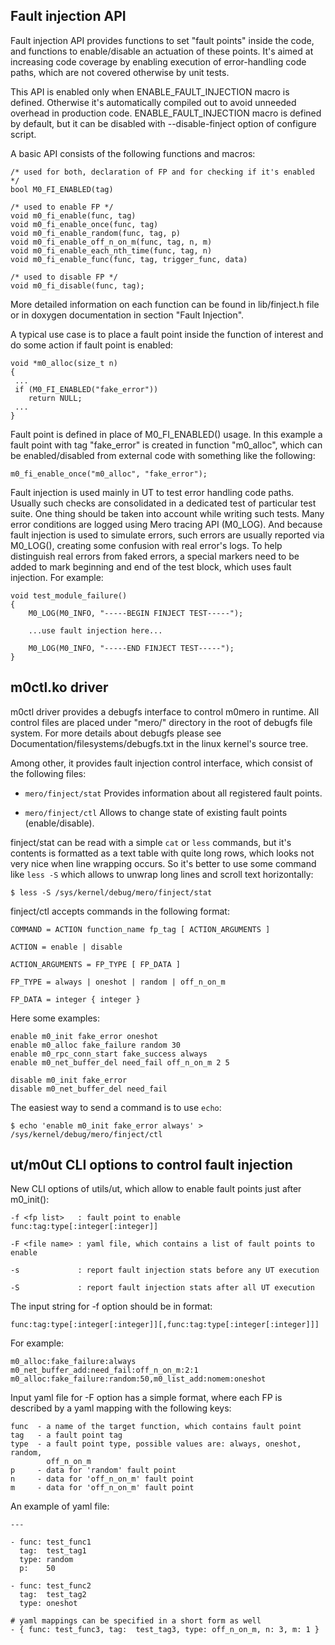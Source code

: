 Fault injection API
-------------------

Fault injection API provides functions to set "fault points" inside the code,
and functions to enable/disable an actuation of these points. It's aimed at
increasing code coverage by enabling execution of error-handling code paths,
which are not covered otherwise by unit tests.

This API is enabled only when ENABLE_FAULT_INJECTION macro is defined.
Otherwise it's automatically compiled out to avoid unneeded overhead in
production code. ENABLE_FAULT_INJECTION macro is defined by default, but it can
be disabled with --disable-finject option of configure script.

A basic API consists of the following functions and macros:

    /* used for both, declaration of FP and for checking if it's enabled */
    bool M0_FI_ENABLED(tag)

    /* used to enable FP */
    void m0_fi_enable(func, tag)
    void m0_fi_enable_once(func, tag)
    void m0_fi_enable_random(func, tag, p)
    void m0_fi_enable_off_n_on_m(func, tag, n, m)
    void m0_fi_enable_each_nth_time(func, tag, n)
    void m0_fi_enable_func(func, tag, trigger_func, data)

    /* used to disable FP */
    void m0_fi_disable(func, tag);

More detailed information on each function can be found in lib/finject.h file or
in doxygen documentation in section "Fault Injection".

A typical use case is to place a fault point inside the function of interest and
do some action if fault point is enabled:

    void *m0_alloc(size_t n)
    {
     ...
     if (M0_FI_ENABLED("fake_error"))
        return NULL;
     ...
    }

Fault point is defined in place of M0_FI_ENABLED() usage. In this example a
fault point with tag "fake_error" is created in function "m0_alloc", which can
be enabled/disabled from external code with something like the following:

    m0_fi_enable_once("m0_alloc", "fake_error");

Fault injection is used mainly in UT to test error handling code paths. Usually
such checks are consolidated in a dedicated test of particular test suite. One
thing should be taken into account while writing such tests. Many error
conditions are logged using Mero tracing API (M0_LOG). And because fault
injection is used to simulate errors, such errors are usually reported via
M0_LOG(), creating some confusion with real error's logs. To help distinguish
real errors from faked errors, a special markers need to be added to mark
beginning and end of the test block, which uses fault injection. For example:

    void test_module_failure()
    {
        M0_LOG(M0_INFO, "-----BEGIN FINJECT TEST-----");

        ...use fault injection here...

        M0_LOG(M0_INFO, "-----END FINJECT TEST-----");
    }


m0ctl.ko driver
---------------

m0ctl driver provides a debugfs interface to control m0mero in runtime. All
control files are placed under "mero/" directory in the root of debugfs file
system. For more details about debugfs please see
Documentation/filesystems/debugfs.txt in the linux kernel's source tree.

Among other, it provides fault injection control interface, which
consist of the following files:

* `mero/finject/stat`   Provides information about all registered fault
                        points.

* `mero/finject/ctl`    Allows to change state of existing fault points
                        (enable/disable).

finject/stat can be read with a simple `cat` or `less` commands, but it's
contents is formatted as a text table with quite long rows, which looks not very
nice when line wrapping occurs. So it's better to use some command like `less
-S` which allows to unwrap long lines and scroll text horizontally:

    $ less -S /sys/kernel/debug/mero/finject/stat

finject/ctl accepts commands in the following format:

    COMMAND = ACTION function_name fp_tag [ ACTION_ARGUMENTS ]

    ACTION = enable | disable

    ACTION_ARGUMENTS = FP_TYPE [ FP_DATA ]

    FP_TYPE = always | oneshot | random | off_n_on_m

    FP_DATA = integer { integer }

Here some examples:

    enable m0_init fake_error oneshot
    enable m0_alloc fake_failure random 30
    enable m0_rpc_conn_start fake_success always
    enable m0_net_buffer_del need_fail off_n_on_m 2 5

    disable m0_init fake_error
    disable m0_net_buffer_del need_fail

The easiest way to send a command is to use `echo`:

    $ echo 'enable m0_init fake_error always' > /sys/kernel/debug/mero/finject/ctl


ut/m0ut CLI options to control fault injection
----------------------------------------------

New CLI options of utils/ut, which allow to enable fault points just after
m0_init():

    -f <fp list>   : fault point to enable func:tag:type[:integer[:integer]]

    -F <file name> : yaml file, which contains a list of fault points to enable

    -s             : report fault injection stats before any UT execution

    -S             : report fault injection stats after all UT execution

The input string for -f option should be in format:

    func:tag:type[:integer[:integer]][,func:tag:type[:integer[:integer]]]

For example:

    m0_alloc:fake_failure:always
    m0_net_buffer_add:need_fail:off_n_on_m:2:1
    m0_alloc:fake_failure:random:50,m0_list_add:nomem:oneshot

Input yaml file for -F option has a simple format, where each FP is described by
a yaml mapping with the following keys:

    func  - a name of the target function, which contains fault point
    tag   - a fault point tag
    type  - a fault point type, possible values are: always, oneshot, random,
            off_n_on_m
    p     - data for 'random' fault point
    n     - data for 'off_n_on_m' fault point
    m     - data for 'off_n_on_m' fault point

An example of yaml file:

    ---

    - func: test_func1
      tag:  test_tag1
      type: random
      p:    50

    - func: test_func2
      tag:  test_tag2
      type: oneshot

    # yaml mappings can be specified in a short form as well
    - { func: test_func3, tag:  test_tag3, type: off_n_on_m, n: 3, m: 1 }

